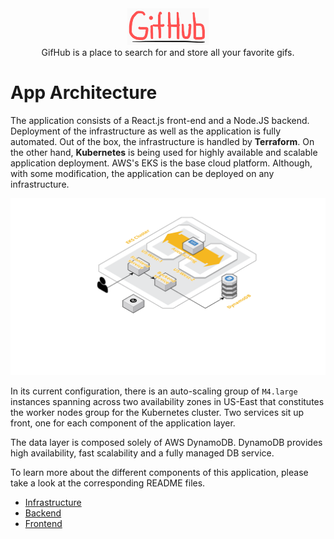 <div align="center">
    <img src="header.png" width="130">
    <div>GifHub is a place to search for and store all your favorite gifs.</div>
</div>

# App Architecture
The application consists of a React.js front-end and a Node.JS backend. Deployment of the infrastructure as well as the application is fully automated. Out of the box, the infrastructure is handled by **Terraform**. On the other hand, **Kubernetes** is being used for highly available and scalable application deployment. AWS's EKS is the base cloud platform. Although, with some modification, the application can be deployed on any infrastructure.

![](./infra.png)

In its current configuration, there is an auto-scaling group of `M4.large` instances spanning across two availability zones in US-East that constitutes the worker nodes group for the Kubernetes cluster. Two services sit up front, one for each component of the application layer.

The data layer is composed solely of AWS DynamoDB. DynamoDB provides high availability, fast scalability and a fully managed DB service.


To learn more about the different components of this application, please take a look at the corresponding README files.

- [Infrastructure](./infra/README.md)
- [Backend](./backend/README.md)
- [Frontend](./frontend/README.md)